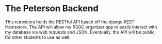 # The Peterson Backend

This repository holds the RESTful API based off the django REST framework. 
The API will allow my RSGC organizer app to easily interact with my database via web requests and JSON. 
Eventually, the API will be public for other students to use as well.
